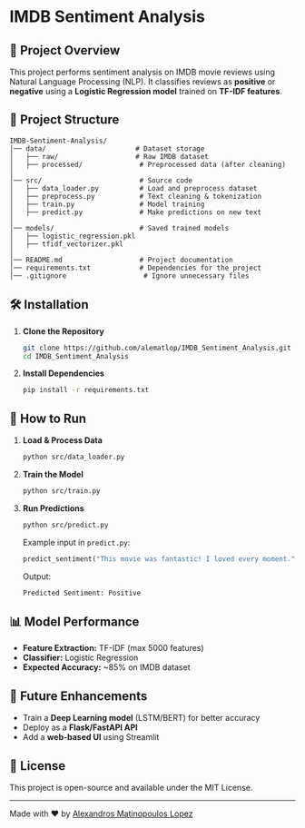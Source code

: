 # IMDB Sentiment Analysis

## 📌 Project Overview
This project performs sentiment analysis on IMDB movie reviews using Natural Language Processing (NLP). It classifies reviews as **positive** or **negative** using a **Logistic Regression model** trained on **TF-IDF features**.

## 📂 Project Structure
```
IMDB-Sentiment-Analysis/
│── data/                      # Dataset storage
│   ├── raw/                   # Raw IMDB dataset
│   ├── processed/              # Preprocessed data (after cleaning)
│
│── src/                        # Source code
│   ├── data_loader.py          # Load and preprocess dataset
│   ├── preprocess.py           # Text cleaning & tokenization
│   ├── train.py                # Model training
│   ├── predict.py              # Make predictions on new text
│
│── models/                     # Saved trained models
│   ├── logistic_regression.pkl
│   ├── tfidf_vectorizer.pkl
│
│── README.md                   # Project documentation
│── requirements.txt            # Dependencies for the project
│── .gitignore                   # Ignore unnecessary files
```

## 🛠️ Installation
1. **Clone the Repository**
   ```bash
   git clone https://github.com/alematlop/IMDB_Sentiment_Analysis.git
   cd IMDB_Sentiment_Analysis
   ```
2. **Install Dependencies**
   ```bash
   pip install -r requirements.txt
   ```

## 🚀 How to Run
1. **Load & Process Data**
   ```bash
   python src/data_loader.py
   ```
2. **Train the Model**
   ```bash
   python src/train.py
   ```
3. **Run Predictions**
   ```bash
   python src/predict.py
   ```
   Example input in `predict.py`:
   ```python
   predict_sentiment("This movie was fantastic! I loved every moment.")
   ```
   Output:
   ```
   Predicted Sentiment: Positive
   ```

## 📊 Model Performance
- **Feature Extraction:** TF-IDF (max 5000 features)
- **Classifier:** Logistic Regression
- **Expected Accuracy:** ~85% on IMDB dataset

## 🎯 Future Enhancements
- Train a **Deep Learning model** (LSTM/BERT) for better accuracy
- Deploy as a **Flask/FastAPI API**
- Add a **web-based UI** using Streamlit

## 📝 License
This project is open-source and available under the MIT License.

---
Made with ❤️ by [Alexandros Matinopoulos Lopez](https://github.com/alematlop)

